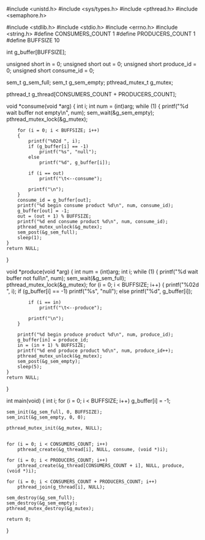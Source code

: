 #include <unistd.h>
#include <sys/types.h>
#include <pthread.h>
#include <semaphore.h>

#include <stdlib.h>
#include <stdio.h>
#include <errno.h>
#include <string.h>
#define CONSUMERS_COUNT 1
#define PRODUCERS_COUNT 1
#define BUFFSIZE 10

int g_buffer[BUFFSIZE];

unsigned short in = 0;
unsigned short out = 0;
unsigned short produce_id = 0;
unsigned short consume_id = 0;

sem_t g_sem_full;
sem_t g_sem_empty;
pthread_mutex_t g_mutex;

pthread_t g_thread[CONSUMERS_COUNT + PRODUCERS_COUNT];

void *consume(void *arg)
{
    int i;
    int num = (int)arg;
    while (1)
    {
        printf("%d wait buffer not empty\n", num);
        sem_wait(&g_sem_empty);
        pthread_mutex_lock(&g_mutex);

        for (i = 0; i < BUFFSIZE; i++)
        {
            printf("%02d ", i);
            if (g_buffer[i] == -1)
                printf("%s", "null");
            else
                printf("%d", g_buffer[i]);

            if (i == out)
                printf("\t<--consume");

            printf("\n");
        }
        consume_id = g_buffer[out];
        printf("%d begin consume product %d\n", num, consume_id);
        g_buffer[out] = -1;
        out = (out + 1) % BUFFSIZE;
        printf("%d end consume product %d\n", num, consume_id);
        pthread_mutex_unlock(&g_mutex);
        sem_post(&g_sem_full);
        sleep(1);
    }
    return NULL;
}

void *produce(void *arg)
{
    int num = (int)arg;
    int i;
    while (1)
    {
        printf("%d wait buffer not full\n", num);
        sem_wait(&g_sem_full);
        pthread_mutex_lock(&g_mutex);
        for (i = 0; i < BUFFSIZE; i++)
        {
            printf("%02d ", i);
            if (g_buffer[i] == -1)
                printf("%s", "null");
            else
                printf("%d", g_buffer[i]);

            if (i == in)
                printf("\t<--produce");

            printf("\n");
        }

        printf("%d begin produce product %d\n", num, produce_id);
        g_buffer[in] = produce_id;
        in = (in + 1) % BUFFSIZE;
        printf("%d end produce product %d\n", num, produce_id++);
        pthread_mutex_unlock(&g_mutex);
        sem_post(&g_sem_empty);
        sleep(5);
    }
    return NULL;
}

int main(void)
{
    int i;
    for (i = 0; i < BUFFSIZE; i++)
        g_buffer[i] = -1;

    sem_init(&g_sem_full, 0, BUFFSIZE);
    sem_init(&g_sem_empty, 0, 0);

    pthread_mutex_init(&g_mutex, NULL);


    for (i = 0; i < CONSUMERS_COUNT; i++)
        pthread_create(&g_thread[i], NULL, consume, (void *)i);

    for (i = 0; i < PRODUCERS_COUNT; i++)
        pthread_create(&g_thread[CONSUMERS_COUNT + i], NULL, produce, (void *)i);

    for (i = 0; i < CONSUMERS_COUNT + PRODUCERS_COUNT; i++)
        pthread_join(g_thread[i], NULL);

    sem_destroy(&g_sem_full);
    sem_destroy(&g_sem_empty);
    pthread_mutex_destroy(&g_mutex);

    return 0;
}

